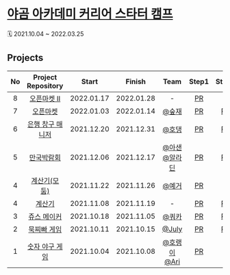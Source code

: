 # [야곰 아카데미 커리어 스타터 캠프](https://www.yagom-academy.kr/camp/career-starter) 
🗓 2021.10.04 ~ 2022.03.25   

## Projects 
| No  |  **Project Repository**      |  Start  |  Finish   |                                      Team                                         | Step1 | Step2 | Step3 | Step4 |                 Reviewer                 |
| :-: | :--------------------------: | :-------: | :-------: | :-----------------------------------------------------------------------------: | :---: | :---: | :---: | :---: | :--------------------------------------: |
|  8  | [오픈마켓 II](https://github.com/ye-ha/ios-open-market) |   2022.01.17   |   2022.01.28   | - | [PR](https://github.com/yagom-academy/ios-open-market/pull/126) | - | - |    -   | [@찰리](https://github.com/kcharliek) |  
|  7  | [오픈마켓](https://github.com/ye-ha/ios-open-market) |   2022.01.03   |   2022.01.14   | [@숲재](https://github.com/yanghojoon) | [PR](https://github.com/yagom-academy/ios-open-market/pull/90) | [PR](https://github.com/yagom-academy/ios-open-market/pull/104) | - |    -   | [@쿠마](https://github.com/AppleCEO) |  
|  6  | [은행 창구 매니저](https://github.com/ye-ha/ios-bank-manager) |   2021.12.20   |   2021.12.31   | [@호댕](https://github.com/yanghojoon) | [PR](https://github.com/yagom-academy/ios-bank-manager/pull/110) | [PR](https://github.com/yagom-academy/ios-bank-manager/pull/121) | [PR](https://github.com/yagom-academy/ios-bank-manager/pull/132)|    -   | [@도미닉](https://github.com/AppleCEO) |   
|  5  | [만국박람회](https://github.com/ye-ha/ios-exposition-universelle) |   2021.12.06   |   2021.12.17   | [@아샌](https://github.com/ICS-Asan) [@알라딘](https://github.com/junbangg) | [PR](https://github.com/yagom-academy/ios-exposition-universelle/pull/110) | [PR](https://github.com/yagom-academy/ios-exposition-universelle/pull/122) | [PR](https://github.com/yagom-academy/ios-exposition-universelle/pull/131) |   -   | [@delma](https://github.com/delmaSong) |   
| 4 | [계산기(모둠)](https://github.com/ye-ha/ios-calculator-app) |   2021.11.22   |   2021.11.26   |   [@예거](https://github.com/Jager-yoo)   | [PR](https://github.com/yagom-academy/ios-calculator-app/pull/142) |   -   |   -   |   -   | [@흰](https://github.com/daheenallwhite) |   
| 4 | [계산기](https://github.com/ye-ha/ios-calculator-app) |   2021.11.08   |   2021.11.19   |   -   | [PR](https://github.com/yagom-academy/ios-calculator-app/pull/66) |   [PR](https://github.com/yagom-academy/ios-calculator-app/pull/104)   |   [PR](https://github.com/yagom-academy/ios-calculator-app/pull/124)   |   -   | [@흰](https://github.com/daheenallwhite) |   
|  3  | [쥬스 메이커](https://github.com/ye-ha/ios-juice-maker) |   2021.10.18   |   2021.11.05   | [@쿼카](https://github.com/Quokkaaa)  | [PR](https://github.com/yagom-academy/ios-juice-maker/pull/117) |   [PR](https://github.com/yagom-academy/ios-juice-maker/pull/131)   |   -   |   -   | [@메이슨](https://github.com/myssun0325) |   
|  2  | [묵찌빠 게임](https://github.com/ye-ha/ios-rock-paper-scissors) |   2021.10.11   |   2021.10.15   | [@July](https://github.com/July911) | [PR](https://github.com/yagom-academy/ios-rock-paper-scissors/pull/90) |   [PR](https://github.com/yagom-academy/ios-rock-paper-scissors/pull/105)   |   -   |   -   | [@Fezz](https://github.com/Fezravien) |
|  1  | [숫자 야구 게임](https://github.com/ye-ha/ios-number-baseball) |   2021.10.04   |   2021.10.08   | [@호랭이](https://github.com/horeng2) [@Ari](https://github.com/leeari95) | [PR](https://github.com/yagom-academy/ios-number-baseball/pull/49) |   -   |    -   |   -   | [@Coden](https://github.com/ictechgy) |          
